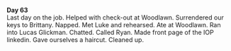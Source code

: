 **Day 63**  
Last day on the job. Helped with check-out at Woodlawn. Surrendered our keys to Brittany. Napped. Met Luke and rehearsed. Ate at Woodlawn. Ran into Lucas Glickman. Chatted. Called Ryan. Made front page of the IOP linkedin. Gave ourselves a haircut. Cleaned up.
